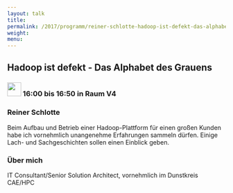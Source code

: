 ```yaml
---
layout: talk
title:
permalink: /2017/programm/reiner-schlotte-hadoop-ist-defekt-das-alphabet-des-grauens/
weight:
menu:
---
```

## Hadoop ist defekt - Das Alphabet des Grauens

### <img height = "32" src="../../../images/talk.svg"> 16:00 bis 16:50 in Raum V4

### Reiner Schlotte

Beim Aufbau und Betrieb einer Hadoop-Plattform für einen großen Kunden habe ich vornehmlich unangenehme Erfahrungen sammeln dürfen. Einige Lach- und Sachgeschichten sollen einen Einblick geben.

### Über mich

IT Consultant/Senior Solution Architect, vornehmlich im Dunstkreis CAE/HPC

